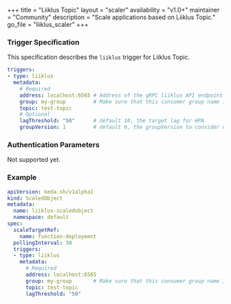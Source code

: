 +++
title = "Liiklus Topic"
layout = "scaler"
availability = "v1.0+"
maintainer = "Community"
description = "Scale applications based on Liiklus Topic."
go_file = "liiklus_scaler"
+++

### Trigger Specification

This specification describes the `liiklus` trigger for Liiklus Topic.

```yaml
triggers:
- type: liiklus
  metadata:
    # Required
    address: localhost:6565 # Address of the gRPC liiklus API endpoint
    group: my-group         # Make sure that this consumer group name is the same one as the one that is consuming topics
    topic: test-topic
    # Optional
    lagThreshold: "50"      # default 10, the target lag for HPA
    groupVersion: 1         # default 0, the groupVersion to consider when looking at messages. See https://github.com/bsideup/liiklus/blob/22efb7049ebcdd0dcf6f7f5735cdb5af1ae014de/app/src/test/java/com/github/bsideup/liiklus/GroupVersionTest.java
```

### Authentication Parameters

Not supported yet.

### Example

```yaml
apiVersion: keda.sh/v1alpha1
kind: ScaledObject
metadata:
  name: liiklus-scaledobject
  namespace: default
spec:
  scaleTargetRef:
    name: function-deployment
  pollingInterval: 30
  triggers:
  - type: liiklus
    metadata:
      # Required
      address: localhost:6565
      group: my-group       # Make sure that this consumer group name is the same one as the one that is consuming topics
      topic: test-topic
      lagThreshold: "50"
```
